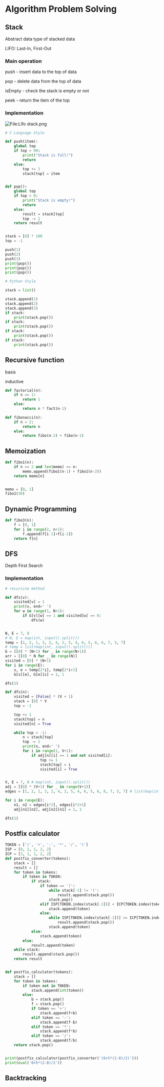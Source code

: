 # Algorithm Problem Solving

## Stack

Abstract data type of stacked data

LIFO: Last-In, First-Out



### Main operation

push - insert data to the top of data

pop - delete data from the top of data

isEmpty - check the stack is empty or not

peek - return the item of the top



### Implementation

![File:Lifo stack.png](https://upload.wikimedia.org/wikipedia/commons/b/b4/Lifo_stack.png)



```python
# C Language Style

def push(item):
    global top
    if top > 99:
        print("Stack is full!")
        return
    else:
        top += 1
        stack[top] = item


def pop():
    global top
    if top < 0:
        print("Stack is empty!")
        return
    else:
        result = stack[top]
        top -= 1
    return result


stack = [0] * 100
top = -1

push(1)
push(2)
push(3)
print(pop())
print(pop())
print(pop())
```

```python
# Python Style

stack = list()

stack.append(1)
stack.append(2)
stack.append(3)
if stack:
    print(stack.pop())
if stack:
    print(stack.pop())
if stack:
    print(stack.pop())
if stack:
    print(stack.pop())
```



## Recursive function

basis

inductive

```python
def factorial(n):
    if n == 1:
        return 1
    else:
        return n * fact(n-1)
```

```python
def fibonacci(n):
    if n < 2:
        return n
    else:
        return fibo(n-2) + fibo(n-1)
```



## Memoization

```python
def fibo1(n):
    if n >= 2 and len(memo) <= n:
        memo.append(fibo1(n-1) + fibo1(n-2))
    return memo[n]


memo = [0, 1]
fibo1(30)
```



## Dynamic Programming

```python
def fibo3(n):
    f = [0, 1]
    for i in range(2, n+1):
        f.append(f[i-1]+f[i-2])
    return f[n]
```



## DFS

Depth First Search



### Implementation

```python
# recursive method

def dfs(v):
    visited[v] = 1
    print(v, end=' ')
    for w in range(1, N+1):
        if G[v][w] == 1 and visited[w] == 0:
            dfs(w)


N, E = 7, 8
# N, E = map(int, input().split())
temp = [1, 2, 1, 3, 2, 4, 2, 5, 4, 6, 5, 6, 6, 7, 3, 7]
# temp = list(map(int, input().split()))
G = [[0] * (N+1) for _ in range(N+1)]
arr = [[0] * N for _ in range(N)]
visited = [0] * (N+1)
for i in range(E):
    s, e = temp[2*i], temp[2*i+1]
    G[s][e], G[e][s] = 1, 1

dfs(1)
```

```python
def dfs(n):
    visited = [False] * (V + 1)
    stack = [0] * V
    top = -1

    top += 1
    stack[top] = n
    visited[n] = True

    while top > -1:
        n = stack[top]
        top -= 1
        print(n, end=' ')
        for i in range(1, V+1):
            if adj[n][i] == 1 and not visited[i]:
                top += 1
                stack[top] = i
                visited[i] = True


V, E = 7, 8 # map(int, input().split())
adj = [[0] * (V+1) for _ in range(V+1)]
edges = [1, 2, 1, 3, 2, 4, 2, 5, 4, 6, 5, 6, 6, 7, 3, 7] # list(map(int, input().split()))

for i in range(E):
    n1, n2 = edges[i*2], edges[i*2+1]
    adj[n1][n2], adj[n2][n1] = 1, 1

dfs(1)
```



## Postfix calculator

```python
TOKEN = ['(', '+', '-', '*', '/', ')']
ISP = [0, 1, 1, 2, 2]
ICP = [3, 1, 1, 2, 2]
def postfix_converter(tokens):
    stack = []
    result = []
    for token in tokens:
        if token in TOKEN:
            if stack:
                if token == ')':
                    while stack[-1] != '(':
                        result.append(stack.pop())
                    stack.pop()
                elif ISP[TOKEN.index(stack[-1])] < ICP[TOKEN.index(token)]:
                    stack.append(token)
                else:
                    while ISP[TOKEN.index(stack[-1])] >= ICP[TOKEN.index(token)]:
                        result.append(stack.pop())
                    stack.append(token)
            else:
                stack.append(token)
        else:
            result.append(token)
    while stack:
        result.append(stack.pop())
    return result


def postfix_calculator(tokens):
    stack = []
    for token in tokens:
        if token not in TOKEN:
            stack.append(int(token))
        else:
            b = stack.pop()
            f = stack.pop()
            if token == '+':
                stack.append(f+b)
            elif token == '-':
                stack.append(f-b)
            elif token == '*':
                stack.append(f*b)
            elif token == '/':
                stack.append(f/b)
    return stack.pop()


print(postfix_calculator(postfix_converter('(6+5*(2-8)/2)')))
print(eval('6+5*(2-8)/2'))
```



## Backtracking

```python

```

